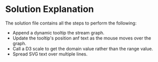 # Solution Explanation


The solution file contains all the steps to perform the following:
* Append a dynamic tooltip the stream graph.
* Update the tooltip's position anf text as the mouse moves over the graph.
* Call a D3 scale to get the domain value rather than the range value.
* Spread SVG text over multiple lines.